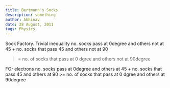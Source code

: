 ```yaml
---
title: Bertmann's Socks
description: something
author: Abhinav 
date: 28 August, 2011
tags: Physics
---
```


Sock Factory.
Trivial inequality
no. socks pass at 0degree and others not at 45
+
no. socks that pass 45 and others not at 90
>=
no. of socks that pass at 0 dgree and others not at 90degree

FOr electrons
no. socks pass at 0degree and others at 45
+
no. socks that pass 45 and others at 90 >= no. of socks that pass at 0 dgree and others at 90degree
